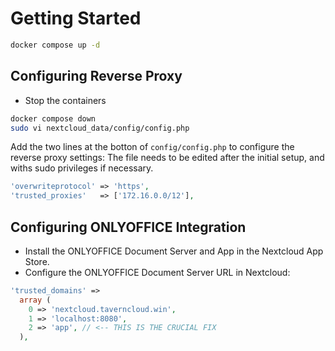 # Getting Started

```bash
docker compose up -d
```

## Configuring Reverse Proxy

- Stop the containers

```bash
docker compose down
sudo vi nextcloud_data/config/config.php
```

Add the two lines at the botton of `config/config.php` to configure the reverse proxy settings:
The file needs to be edited after the initial setup, and withs sudo privileges if necessary.

```php
'overwriteprotocol' => 'https',
'trusted_proxies'   => ['172.16.0.0/12'],
```

## Configuring ONLYOFFICE Integration

- Install the ONLYOFFICE Document Server and App in the Nextcloud App Store.
- Configure the ONLYOFFICE Document Server URL in Nextcloud:

```php
'trusted_domains' =>
  array (
    0 => 'nextcloud.taverncloud.win',
    1 => 'localhost:8080',
    2 => 'app', // <-- THIS IS THE CRUCIAL FIX
  ),
```
